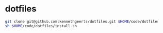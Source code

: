 # dotfiles

```sh
git clone git@github.com:kennethgeerts/dotfiles.git $HOME/code/dotfiles
sh $HOME/code/dotfiles/install.sh
```
